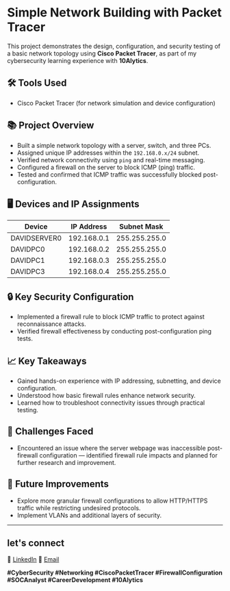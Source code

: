 # Simple Network Building with Packet Tracer

This project demonstrates the design, configuration, and security testing of a basic network topology using **Cisco Packet Tracer**, as part of my cybersecurity learning experience with **10Alytics**.

## 🛠️ Tools Used
- Cisco Packet Tracer (for network simulation and device configuration)

## 📚 Project Overview
- Built a simple network topology with a server, switch, and three PCs.
- Assigned unique IP addresses within the `192.168.0.x/24` subnet.
- Verified network connectivity using `ping` and real-time messaging.
- Configured a firewall on the server to block ICMP (ping) traffic.
- Tested and confirmed that ICMP traffic was successfully blocked post-configuration.

## 🖥️ Devices and IP Assignments
| Device      | IP Address    | Subnet Mask     |
|-------------|---------------|----------------|
| DAVIDSERVER0| 192.168.0.1    | 255.255.255.0   |
| DAVIDPC0    | 192.168.0.2    | 255.255.255.0   |
| DAVIDPC1    | 192.168.0.3    | 255.255.255.0   |
| DAVIDPC3    | 192.168.0.4    | 255.255.255.0   |

## 🔒 Key Security Configuration
- Implemented a firewall rule to block ICMP traffic to protect against reconnaissance attacks.
- Verified firewall effectiveness by conducting post-configuration ping tests.

## 📈 Key Takeaways
- Gained hands-on experience with IP addressing, subnetting, and device configuration.
- Understood how basic firewall rules enhance network security.
- Learned how to troubleshoot connectivity issues through practical testing.

## 🧩 Challenges Faced
- Encountered an issue where the server webpage was inaccessible post-firewall configuration — identified firewall rule impacts and planned for further research and improvement.

## 🚀 Future Improvements
- Explore more granular firewall configurations to allow HTTP/HTTPS traffic while restricting undesired protocols.
- Implement VLANs and additional layers of security.

---

## let's connect
🔗 [LinkedIn](https://linkedin.com/in/kiridi-david)
📧 [Email](mailto:kirididavid@gmail.com)


**#CyberSecurity #Networking #CiscoPacketTracer #FirewallConfiguration #SOCAnalyst #CareerDevelopment #10Alytics**

